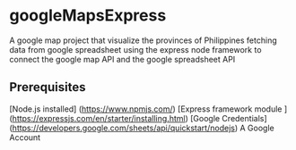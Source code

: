 # googleMapsExpress

A google map project that visualize the provinces of Philippines fetching data from google spreadsheet using the express node framework to connect the google map API and the google spreadsheet API

## Prerequisites

[Node.js installed] (https://www.npmjs.com/)
[Express framework module ] (https://expressjs.com/en/starter/installing.html)
[Google Credentials] (https://developers.google.com/sheets/api/quickstart/nodejs)
A Google Account
